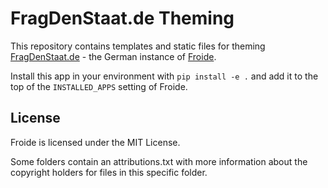 # FragDenStaat.de Theming

This repository contains templates and static files for theming
[FragDenStaat.de](https://fragdenstaat.de) - the German instance of [Froide](https://github.com/stefanw/froide).

Install this app in your environment with `pip install -e .` and add it to the top of the `INSTALLED_APPS` setting of Froide.

## License

Froide is licensed under the MIT License.

Some folders contain an attributions.txt with more information about the copyright holders for files in this specific folder.
